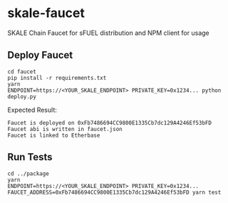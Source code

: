 # skale-faucet
SKALE Chain Faucet for sFUEL distribution and NPM client for usage

## Deploy Faucet

```shell
cd faucet
pip install -r requirements.txt
yarn
ENDPOINT=https://<YOUR_SKALE_ENDPOINT> PRIVATE_KEY=0x1234... python deploy.py
```

Expected Result:

```
Faucet is deployed on 0xFb7486694CC9800E1335Cb7dc129A4246Ef53bFD
Faucet abi is written in faucet.json
Faucet is linked to Etherbase
```

## Run Tests

```shell
cd ../package
yarn
ENDPOINT=https://<YOUR_SKALE_ENDPOINT> PRIVATE_KEY=0x1234... FAUCET_ADDRESS=0xFb7486694CC9800E1335Cb7dc129A4246Ef53bFD yarn test
```
